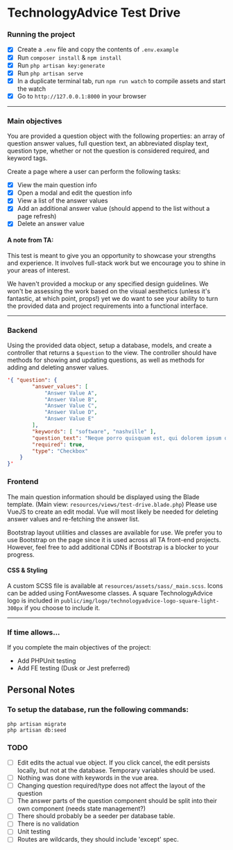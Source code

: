 # TechnologyAdvice Test Drive

### Running the project
- [x] Create a `.env` file and copy the contents of `.env.example`
- [x] Run `composer install` & `npm install`
- [x] Run `php artisan key:generate`
- [x] Run `php artisan serve`
- [x] In a duplicate terminal tab, run `npm run watch` to compile assets and start the watch
- [x] Go to `http://127.0.0.1:8000` in your browser

---

### Main objectives
You are provided a question object with the following properties: an array of question answer values, full question text, an abbreviated display text, question type, whether or not the question is considered required, and keyword tags.

Create a page where a user can perform the following tasks:
- [x] View the main question info
- [x] Open a modal and edit the question info
- [x] View a list of the answer values
- [x] Add an additional answer value (should append to the list without a page refresh)
- [x] Delete an answer value

#### A note from TA:
This test is meant to give you an opportunity to showcase your strengths and experience. It involves full-stack work but we encourage you to shine in your areas of interest.

We haven't provided a mockup or any specified design guidelines. We won't be assessing the work based on the visual aesthetics (unless it's fantastic, at which point, props!) yet we do want to see your ability to turn the provided data and project requirements into a functional interface.

---

### Backend
Using the provided data object, setup a database, models, and create a controller that returns a `$question` to the view. The controller should have methods for showing and updating questions, as well as methods for adding and deleting answer values.

```json
'{ "question": {
        "answer_values": [
            "Answer Value A",
            "Answer Value B",
            "Answer Value C",
            "Answer Value D",
            "Answer Value E"
        ],
        "keywords": [ "software", "nashville" ],
        "question_text": "Neque porro quisquam est, qui dolorem ipsum quia dolor sit amet, consectetur?",
        "required": true,
        "type": "Checkbox"
    }
}'
```

### Frontend
The main question information should be displayed using the Blade template. (Main view: `resources/views/test-drive.blade.php`) 
Please use VueJS to create an edit modal. Vue will most likely be needed for deleting answer values and re-fetching the answer list.

Bootstrap layout utilities and classes are available for use. We prefer you to use Bootstrap on the page since it is used across all TA front-end projects. However, feel free to add additional CDNs if Bootstrap is a blocker to your progress.

#### CSS & Styling
A custom SCSS file is available at `resources/assets/sass/_main.scss`. Icons can be added using FontAwesome classes. A square TechnologyAdvice logo is included in `public/img/logo/technologyadvice-logo-square-light-300px` if you choose to include it.

---

### If time allows...
If you complete the main objectives of the project:
- Add PHPUnit testing
- Add FE testing (Dusk or Jest preferred)

## Personal Notes
### To setup the database, run the following commands:
```
php artisan migrate
php artisan db:seed
```
### TODO
- [ ] Edit edits the actual vue object. If you click cancel, the edit persists locally, but not at the database. Temporary variables should be used.
- [ ] Nothing was done with keywords in the vue area.
- [ ] Changing question required/type does not affect the layout of the question
- [ ] The answer parts of the question component should be split into their own component (needs state management?)
- [ ] There should probably be a seeder per database table.
- [ ] There is no validation
- [ ] Unit testing
- [ ] Routes are wildcards, they should include 'except' spec.